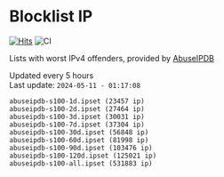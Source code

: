 # Blocklist IP

[![Hits](https://hits.seeyoufarm.com/api/count/incr/badge.svg?url=https%3A%2F%2Fgithub.com%2Fborestad%2Fblocklist-ip%2F&count_bg=%2379C83D&title_bg=%23555555&icon=&icon_color=%23E7E7E7&title=hits&edge_flat=false)](https://hits.seeyoufarm.com)  ![CI](https://img.shields.io/github/workflow/status/borestad/blocklist-ip/CI?style=flat-square)

Lists with worst IPv4 offenders, provided by [AbuseIPDB](https://www.abuseipdb.com/)

<!-- FOOTER-PLACEHOLDER -->
Updated every 5 hours<br>
Last update: `2024-05-11 - 01:17:08`
```
abuseipdb-s100-1d.ipset (23457 ip)
abuseipdb-s100-2d.ipset (27464 ip)
abuseipdb-s100-3d.ipset (30031 ip)
abuseipdb-s100-7d.ipset (37304 ip)
abuseipdb-s100-30d.ipset (56848 ip)
abuseipdb-s100-60d.ipset (81998 ip)
abuseipdb-s100-90d.ipset (103476 ip)
abuseipdb-s100-120d.ipset (125021 ip)
abuseipdb-s100-all.ipset (531883 ip)
```
